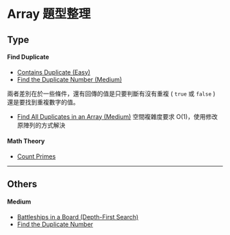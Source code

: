 # Array 題型整理
## Type
#### Find Duplicate
* [Contains Duplicate (Easy)](https://leetcode.com/problems/contains-duplicate/)
* [Find the Duplicate Number (Medium)](https://leetcode.com/problems/find-the-duplicate-number/)

兩者差別在於一些條件，還有回傳的值是只要判斷有沒有重複 ( `true` 或 `false` ) 還是要找到重複數字的值。
<br/>

* [Find All Duplicates in an Array (Medium)](https://leetcode.com/problems/find-all-duplicates-in-an-array/)
空間複雜度要求 O(1)，使用修改原陣列的方式解決

#### Math Theory

* [Count Primes](https://leetcode.com/problems/count-primes/)

---

## Others
#### Medium
* [Battleships in a Board (Depth-First Search)](https://leetcode.com/problems/battleships-in-a-board/)
* [Find the Duplicate Number](https://leetcode.com/problems/find-the-duplicate-number/)
